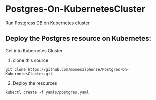 # Postgres-On-KubernetesCluster
Run Postgress DB on Kubernetes cluster

## Deploy the Postgres resource on Kubernetes:

Get into Kubernetes Cluster

1) clone this source
```
git clone https://github.com/mosesalphonse/Postgres-On-KubernetesCluster.git
```

2) Deploy the resources
```
kubectl create -f yamls/postgres.yaml
```

